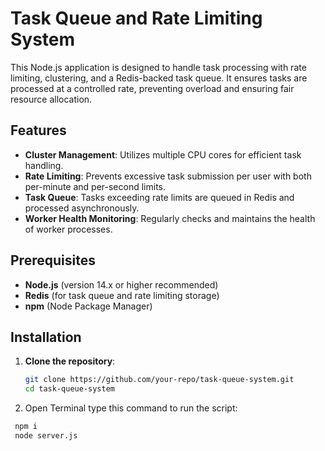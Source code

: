 # Task Queue and Rate Limiting System

This Node.js application is designed to handle task processing with rate limiting, clustering, and a Redis-backed task queue. It ensures tasks are processed at a controlled rate, preventing overload and ensuring fair resource allocation.

## Features
- **Cluster Management**: Utilizes multiple CPU cores for efficient task handling.
- **Rate Limiting**: Prevents excessive task submission per user with both per-minute and per-second limits.
- **Task Queue**: Tasks exceeding rate limits are queued in Redis and processed asynchronously.
- **Worker Health Monitoring**: Regularly checks and maintains the health of worker processes.

## Prerequisites

- **Node.js** (version 14.x or higher recommended)
- **Redis** (for task queue and rate limiting storage)
- **npm** (Node Package Manager)

## Installation

1. **Clone the repository**:
   ```bash
   git clone https://github.com/your-repo/task-queue-system.git
   cd task-queue-system
2. Open Terminal type this command to run the script:
  ```bash
   npm i
   node server.js 

